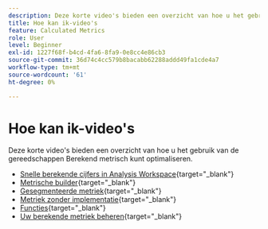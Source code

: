 ```yaml
---
description: Deze korte video's bieden een overzicht van hoe u het gebruik van de gereedschappen Berekend metrisch kunt optimaliseren.
title: Hoe kan ik-video's
feature: Calculated Metrics
role: User
level: Beginner
exl-id: 1227f68f-b4cd-4fa6-8fa9-0e8cc4e86cb3
source-git-commit: 36d74c4cc579b8bacabb62288addd49fa1cde4a7
workflow-type: tm+mt
source-wordcount: '61'
ht-degree: 0%

---
```


# Hoe kan ik-video&#39;s

Deze korte video&#39;s bieden een overzicht van hoe u het gebruik van de gereedschappen Berekend metrisch kunt optimaliseren.

* [Snelle berekende cijfers in Analysis Workspace](https://experienceleague.adobe.com/docs/analytics-learn/tutorials/components/calculated-metrics/quick-calculated-metrics-in-analysis-workspace.html?lang=nl-NL){target="_blank"}
* [Metrische builder](https://experienceleague.adobe.com/docs/analytics-learn/tutorials/components/calculated-metrics/calculated-metrics-metric-builder.html?lang=nl-NL){target="_blank"}
* [Gesegmenteerde metriek](https://experienceleague.adobe.com/docs/analytics-learn/tutorials/components/calculated-metrics/calculated-metrics-segmented-metrics.html?lang=nl-NL){target="_blank"}
* [Metriek zonder implementatie](https://experienceleague.adobe.com/docs/analytics-learn/tutorials/components/calculated-metrics/calculated-metrics-implementationless-metrics.html?lang=nl-NL){target="_blank"}
* [Functies](https://experienceleague.adobe.com/docs/analytics-learn/tutorials/components/calculated-metrics/calculated-metrics-functions.html?lang=nl-NL){target="_blank"}
* [Uw berekende metriek beheren](https://experienceleague.adobe.com/docs/analytics-learn/tutorials/components/calculated-metrics/manage-your-calculated-metrics.html?lang=nl-NL){target="_blank"}
